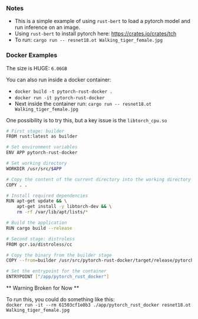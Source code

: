 ### Notes

* This is a simple example of using `rust-bert` to load a pytorch model and run inference on an image.
* Using `rust-bert` to install pytorch here:  https://crates.io/crates/tch 
* To run: `cargo run -- resnet18.ot Walking_tiger_female.jpg`

### Docker Examples

The size is HUGE: `6.06GB`

You can also run inside a docker container:

* `docker build -t pytorch-rust-docker .`
* `docker run -it pytorch-rust-docker`
* Next inside the container run: `cargo run -- resnet18.ot Walking_tiger_female.jpg`

One possibility is to try this, but a key issue is the `libtorch_cpu.so`

```bash
# First stage: builder
FROM rust:latest as builder

# Set environment variables
ENV APP pytorch-rust-docker

# Set working directory
WORKDIR /usr/src/$APP

# Copy the content of the current directory into the working directory
COPY . .

# Install required dependencies
RUN apt-get update && \
    apt-get install -y libtorch-dev && \
    rm -rf /var/lib/apt/lists/*

# Build the application
RUN cargo build --release

# Second stage: distroless
FROM gcr.io/distroless/cc

# Copy the binary from the builder stage
COPY --from=builder /usr/src/pytorch-rust-docker/target/release/pytorch_rust_docker /app/pytorch_rust_docker

# Set the entrypoint for the container
ENTRYPOINT ["/app/pytorch_rust_docker"]
```

** Warning Broken for Now **

To run this, you could do something like this:  
`docker run -it --rm 61503cf1e0b3 ./app/pytorch_rust_docker resnet18.ot Walking_tiger_female.jpg`


